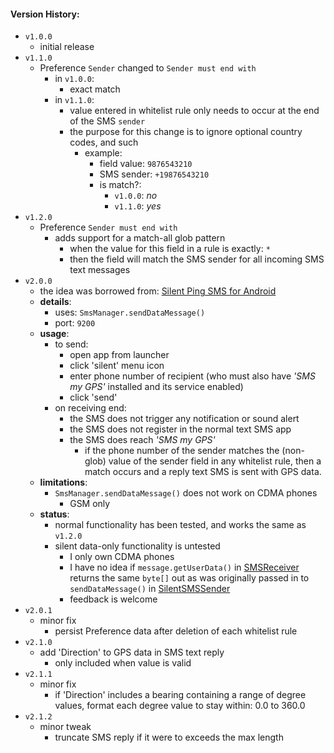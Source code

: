 #### Version History:

* `v1.0.0`
  * initial release
* `v1.1.0`
  * Preference `Sender` changed to `Sender must end with`
    * in `v1.0.0`:
      * exact match
    * in `v1.1.0`:
      * value entered in whitelist rule only needs to occur at the end of the SMS `sender`
      * the purpose for this change is to ignore optional country codes, and such
        * example:
          * field value: `9876543210`
          * SMS sender: `+19876543210`
          * is match?:
            * `v1.0.0`: _no_
            * `v1.1.0`: _yes_
* `v1.2.0`
  * Preference `Sender must end with`
    * adds support for a match-all glob pattern
      * when the value for this field in a rule is exactly: `*`
      * then the field will match the SMS sender for all incoming SMS text messages
* `v2.0.0`
  * the idea was borrowed from: [Silent Ping SMS for Android](https://github.com/itds-consulting/android-silent-ping-sms)
  * __details__:
    * uses: `SmsManager.sendDataMessage()`
    * port: `9200`
  * __usage__:
    * to send:
      * open app from launcher
      * click 'silent' menu icon
      * enter phone number of recipient (who must also have _'SMS my GPS'_ installed and its service enabled)
      * click 'send'
    * on receiving end:
      * the SMS does not trigger any notification or sound alert
      * the SMS does not register in the normal text SMS app
      * the SMS does reach _'SMS my GPS'_
        * if the phone number of the sender matches the (non-glob) value of the sender field in any whitelist rule, then a match occurs and a reply text SMS is sent with GPS data.
  * __limitations__:
    * `SmsManager.sendDataMessage()` does not work on CDMA phones
      * GSM only
  * __status__:
    * normal functionality has been tested, and works the same as `v1.2.0`
    * silent data-only functionality is untested
      * I only own CDMA phones
      * I have no idea if `message.getUserData()` in [SMSReceiver](https://github.com/warren-bank/Android-SMS-Automatic-Reply-GPS/blob/v2.0.0/android-studio-project/SMS-my-GPS/src/main/java/com/github/warren_bank/sms_automatic_reply_gps/event/SMSReceiver.java) returns the same `byte[]` out as was originally passed in to `sendDataMessage()` in [SilentSMSSender](https://github.com/warren-bank/Android-SMS-Automatic-Reply-GPS/blob/v2.0.0/android-studio-project/SMS-my-GPS/src/main/java/com/github/warren_bank/sms_automatic_reply_gps/event/SilentSMSSender.java)
      * feedback is welcome
* `v2.0.1`
  * minor fix
    * persist Preference data after deletion of each whitelist rule
* `v2.1.0`
  * add 'Direction' to GPS data in SMS text reply
    * only included when value is valid
* `v2.1.1`
  * minor fix
    * if 'Direction' includes a bearing containing a range of degree values,
      format each degree value to stay within: 0.0 to 360.0
* `v2.1.2`
  * minor tweak
    * truncate SMS reply if it were to exceeds the max length
